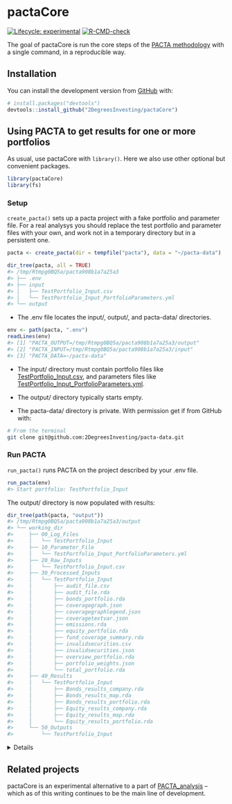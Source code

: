 
<!-- README.md is generated from README.Rmd. Please edit that file -->

# pactaCore

<!-- badges: start -->

[![Lifecycle:
experimental](https://img.shields.io/badge/lifecycle-experimental-orange.svg)](https://lifecycle.r-lib.org/articles/stages.html#experimental)
[![R-CMD-check](https://github.com/2DegreesInvesting/pactaCore/workflows/R-CMD-check/badge.svg)](https://github.com/2DegreesInvesting/pactaCore/actions)
<!-- badges: end -->

The goal of pactaCore is run the core steps of the [PACTA
methodology](https://2degrees-investing.org/resource/pacta/) with a
single command, in a reproducible way.

## Installation

You can install the development version from
[GitHub](https://github.com/) with:

``` r
# install.packages("devtools")
devtools::install_github("2DegreesInvesting/pactaCore")
```

## Using PACTA to get results for one or more portfolios

As usual, use pactaCore with `library()`. Here we also use other
optional but convenient packages.

``` r
library(pactaCore)
library(fs)
```

### Setup

`create_pacta()` sets up a pacta project with a fake portfolio and
parameter file. For a real analysys you should replace the test
portfolio and parameter files with your own, and work not in a temporary
directory but in a persistent one.

``` r
pacta <- create_pacta(dir = tempfile("pacta"), data = "~/pacta-data")

dir_tree(pacta, all = TRUE)
#> /tmp/Rtmpg0BQ5a/pacta908b1a7a25a3
#> ├── .env
#> ├── input
#> │   ├── TestPortfolio_Input.csv
#> │   └── TestPortfolio_Input_PortfolioParameters.yml
#> └── output
```

-   The .env file locates the input/, output/, and pacta-data/
    directories.

``` r
env <- path(pacta, ".env")
readLines(env)
#> [1] "PACTA_OUTPUT=/tmp/Rtmpg0BQ5a/pacta908b1a7a25a3/output"
#> [2] "PACTA_INPUT=/tmp/Rtmpg0BQ5a/pacta908b1a7a25a3/input"  
#> [3] "PACTA_DATA=~/pacta-data"
```

-   The input/ directory must contain portfolio files like
    [TestPortfolio\_Input.csv](https://github.com/2DegreesInvesting/pactaCore/blob/master/inst/extdata/TestPortfolio_Input.csv),
    and parameters files like
    [TestPortfolio\_Input\_PortfolioParameters.yml](https://github.com/2DegreesInvesting/pactaCore/blob/master/inst/extdata/TestPortfolio_Input_PortfolioParameters.yml).

-   The output/ directory typically starts empty.

-   The pacta-data/ directory is private. With permission get if from
    GitHub with:

``` bash
# From the terminal
git clone git@github.com:2DegreesInvesting/pacta-data.git
```

### Run PACTA

`run_pacta()` runs PACTA on the project described by your .env file.

``` r
run_pacta(env)
#> Start portfolio: TestPortfolio_Input
```

The output/ directory is now populated with results:

``` r
dir_tree(path(pacta, "output"))
#> /tmp/Rtmpg0BQ5a/pacta908b1a7a25a3/output
#> └── working_dir
#>     ├── 00_Log_Files
#>     │   └── TestPortfolio_Input
#>     ├── 10_Parameter_File
#>     │   └── TestPortfolio_Input_PortfolioParameters.yml
#>     ├── 20_Raw_Inputs
#>     │   └── TestPortfolio_Input.csv
#>     ├── 30_Processed_Inputs
#>     │   └── TestPortfolio_Input
#>     │       ├── audit_file.csv
#>     │       ├── audit_file.rda
#>     │       ├── bonds_portfolio.rda
#>     │       ├── coveragegraph.json
#>     │       ├── coveragegraphlegend.json
#>     │       ├── coveragetextvar.json
#>     │       ├── emissions.rda
#>     │       ├── equity_portfolio.rda
#>     │       ├── fund_coverage_summary.rda
#>     │       ├── invalidsecurities.csv
#>     │       ├── invalidsecurities.json
#>     │       ├── overview_portfolio.rda
#>     │       ├── portfolio_weights.json
#>     │       └── total_portfolio.rda
#>     ├── 40_Results
#>     │   └── TestPortfolio_Input
#>     │       ├── Bonds_results_company.rda
#>     │       ├── Bonds_results_map.rda
#>     │       ├── Bonds_results_portfolio.rda
#>     │       ├── Equity_results_company.rda
#>     │       ├── Equity_results_map.rda
#>     │       └── Equity_results_portfolio.rda
#>     └── 50_Outputs
#>         └── TestPortfolio_Input
```

<details>

For each corresponding `<pair-name>`, the portfolio and parameter files
must be named `<pair-name>_Input.csv` and
`<pair-name>_Input_PortfolioParameters.yml`, respectively. For example:

-   This pair is valid: `a_Input.csv`,
    `a_Input_PortfolioParameters.yml`.

-   This pair is invalid: `a_Input.csv`,
    `b_Input_PortfolioParameters.yml`.

In the parameter files, whatever values you give to `portfolio_name_in`
and `investor_name_in` will populate the columns `portfolio_name` and
`investor_name` of some output files. For example:

-   A parameter file:

``` r
writeLines(readLines(example_input_paths()[[2]]))
#> default:
#>     parameters:
#>         portfolio_name_in: TestPortfolio_Input
#>         investor_name_in: Test
#>         peer_group: pensionfund
#>         language: EN
#>         project_code: GENERAL
```

-   A few rows of some relevant output files and columns:

<!-- -->

    #> $`/tmp/Rtmpg0BQ5a/pacta908b1a7a25a3/output/working_dir/40_Results/TestPortfolio_Input/Bonds_results_company.rda`
    #> # A tibble: 6 × 2
    #>   portfolio_name      investor_name
    #>   <chr>               <chr>        
    #> 1 TestPortfolio_Input Test         
    #> 2 TestPortfolio_Input Test         
    #> 3 TestPortfolio_Input Test         
    #> 4 TestPortfolio_Input Test         
    #> 5 TestPortfolio_Input Test         
    #> 6 TestPortfolio_Input Test         
    #> 
    #> $`/tmp/Rtmpg0BQ5a/pacta908b1a7a25a3/output/working_dir/40_Results/TestPortfolio_Input/Bonds_results_map.rda`
    #> # A tibble: 6 × 2
    #>   portfolio_name      investor_name
    #>   <chr>               <chr>        
    #> 1 TestPortfolio_Input Test         
    #> 2 TestPortfolio_Input Test         
    #> 3 TestPortfolio_Input Test         
    #> 4 TestPortfolio_Input Test         
    #> 5 TestPortfolio_Input Test         
    #> 6 TestPortfolio_Input Test         
    #> 
    #> $`/tmp/Rtmpg0BQ5a/pacta908b1a7a25a3/output/working_dir/40_Results/TestPortfolio_Input/Bonds_results_portfolio.rda`
    #> # A tibble: 6 × 2
    #>   portfolio_name      investor_name
    #>   <chr>               <chr>        
    #> 1 TestPortfolio_Input Test         
    #> 2 TestPortfolio_Input Test         
    #> 3 TestPortfolio_Input Test         
    #> 4 TestPortfolio_Input Test         
    #> 5 TestPortfolio_Input Test         
    #> 6 TestPortfolio_Input Test         
    #> 
    #> $`/tmp/Rtmpg0BQ5a/pacta908b1a7a25a3/output/working_dir/40_Results/TestPortfolio_Input/Equity_results_company.rda`
    #> # A tibble: 6 × 2
    #>   portfolio_name      investor_name
    #>   <chr>               <chr>        
    #> 1 TestPortfolio_Input Test         
    #> 2 TestPortfolio_Input Test         
    #> 3 TestPortfolio_Input Test         
    #> 4 TestPortfolio_Input Test         
    #> 5 TestPortfolio_Input Test         
    #> 6 TestPortfolio_Input Test         
    #> 
    #> $`/tmp/Rtmpg0BQ5a/pacta908b1a7a25a3/output/working_dir/40_Results/TestPortfolio_Input/Equity_results_map.rda`
    #> # A tibble: 6 × 2
    #>   portfolio_name      investor_name
    #>   <chr>               <chr>        
    #> 1 TestPortfolio_Input Test         
    #> 2 TestPortfolio_Input Test         
    #> 3 TestPortfolio_Input Test         
    #> 4 TestPortfolio_Input Test         
    #> 5 TestPortfolio_Input Test         
    #> 6 TestPortfolio_Input Test         
    #> 
    #> $`/tmp/Rtmpg0BQ5a/pacta908b1a7a25a3/output/working_dir/40_Results/TestPortfolio_Input/Equity_results_portfolio.rda`
    #> # A tibble: 6 × 2
    #>   portfolio_name      investor_name
    #>   <chr>               <chr>        
    #> 1 TestPortfolio_Input Test         
    #> 2 TestPortfolio_Input Test         
    #> 3 TestPortfolio_Input Test         
    #> 4 TestPortfolio_Input Test         
    #> 5 TestPortfolio_Input Test         
    #> 6 TestPortfolio_Input Test

</details>

## Related projects

pactaCore is an experimental alternative to a part of
[PACTA\_analysis](https://github.com/2DegreesInvesting/pacta_analysis) –
which as of this writing continues to be the main line of development.
